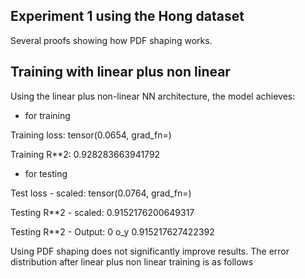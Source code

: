 ## Experiment 1 using the Hong dataset

Several proofs showing how PDF shaping works.

## Training with linear plus non linear

Using the linear plus non-linear NN architecture, the model achieves:

* for training

Training loss: tensor(0.0654, grad_fn=<MseLossBackward0>)

Training R**2: 0.928283663941792

* for testing

Test loss - scaled: tensor(0.0764, grad_fn=<MseLossBackward0>)

Testing R**2 - scaled: 0.9152176200649317

Testing R**2 - Output: 0 o_y 0.915217627422392

Using PDF shaping does not significantly improve results. The error distribution after linear plus non linear training is as follows

